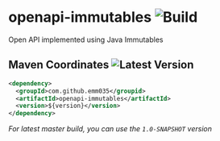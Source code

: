 # openapi-immutables ![Build](https://github.com/emm035/openapi-immutables/workflows/Build/badge.svg)
Open API implemented using Java Immutables

## Maven Coordinates ![Latest Version](https://img.shields.io/maven-central/v/com.github.emm035/openapi-immutables?style=plastic)
```xml
<dependency>
  <groupId>com.github.emm035</groupid>
  <artifactId>openapi-immutables</artifactId>
  <version>${version}</version>
</dependency>
```
_For latest master build, you can use the `1.0-SNAPSHOT` version_
